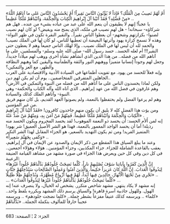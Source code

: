 ------------------------------------------------------------------------

«أَمْ لَهُمْ نَصِيبٌ مِنَ الْمُلْكِ؟ فَإِذاً لا يُؤْتُونَ النَّاسَ نَقِيراً! أَمْ يَحْسُدُونَ النَّاسَ عَلى ما
آتاهُمُ اللَّهُ مِنْ فَضْلِهِ؟ فَقَدْ آتَيْنا آلَ إِبْراهِيمَ الْكِتابَ وَالْحِكْمَةَ، وَآتَيْناهُمْ مُلْكاً
عَظِيماً» ..  
يا عجباً! إنهم لا يطيقون أن ينعم الله على عبد من عباده بشيء من عنده.. فهل
هم شركاؤه- سبحانه! - هل لهم نصيب في ملكه، الذي يمنح منه ويفيض؟ لو كان
لهم نصيب لضنوا- بكزازتهم وشحهم- أن يعطوا الناس نقيراً.. والنقير النقرة
تكون في ظهر النواة- وهذه لا تسمح كزازة يهود وأثرتها البغيضة أن تعطيها
للناس، لو كان لها في الملك نصيب! والحمد لله أن ليس لها في الملك نصيب..
وإلا لهلك الناس جميعاً وهم لا يعطون حتى النقير!!! أم لعله الحسد.. حسد
رسول الله- صلى الله عليه وسلم- والمسلمين، على ما آتاهم الله من فضله.. من
هذا الدين الذي أنشأهم نشأة أخرى ووهب لهم ميلاداً جديداً، وجعل لهم وجوداً
إنسانيا متميزاً ووهبهم النور والثقة والطمأنينة واليقين كما وهبهم النظافة
والطهر، مع العز والتمكين؟  
وإنه فعلاً للحسد من يهود. مع تفويت أطماعها في السيادة الأدبية والاقتصادية
على العرب الجاهلين المتفرقين المتخاصمين.. يوم أن لم يكن لهم دين..  
ولكن لماذا يحسدون الناس على ما آتاهم الله من فضله من النبوة والتمكين في
الأرض؟ وهم غارقون في فضل الله من عهد إبراهيم.. الذي آتاه الله وآله
الكتاب والحكمة- وهي النبوة- وآتاهم الملك كذلك والسيادة.  
وهم لم يرعوا الفضل ولم يحتفظوا بالنعمة، ولم يصونوا العهد القديم، بل كان
منهم فريق من غير المؤمنين.  
ومن يؤت هذا الفضل كله لا يليق أن يكون منهم جاحدون كافرون! «فَقَدْ آتَيْنا آلَ
إِبْراهِيمَ الْكِتابَ وَالْحِكْمَةَ وَآتَيْناهُمْ مُلْكاً عَظِيماً. فَمِنْهُمْ مَنْ آمَنَ بِهِ، وَمِنْهُمْ مَنْ صَدَّ
عَنْهُ» .  
إنه لمن أَلأم الحسد: أن يحسد ذو النعمة الموهوب! لقد يحسد المحروم ويكون
الحسد منه رذيلة! أما أن يحسد الواجد المغمور بالنعمة، فهذا هو الشر الأصيل
العميق! شر يهود! المتميز الفريد! ومن ثم يكون التهديد بالسعير، هو الجزاء
المقابل لهذا الشر النكير:  
«وَكَفى بِجَهَنَّمَ سَعِيراً» ..  
وعند ما يبلغ السياق هذا المقطع من ذكر الإيمان والصدود عن الإيمان في آل
إبراهيم، يعقب بالقاعدة الشاملة للجزاء. جزاء المكذبين، وجزاء المؤمنين..
هؤلاء وهؤلاء أجمعين.. في كل دين وفي كل حين ويعرض هذا الجزاء في صورة مشهد
من مشاهد القيامة العنيفة الرعيبة:  
«إِنَّ الَّذِينَ كَفَرُوا بِآياتِنا سَوْفَ نُصْلِيهِمْ ناراً، كُلَّما نَضِجَتْ جُلُودُهُمْ بَدَّلْناهُمْ جُلُوداً
غَيْرَها لِيَذُوقُوا الْعَذابَ. إِنَّ اللَّهَ كانَ عَزِيزاً حَكِيماً. وَالَّذِينَ آمَنُوا وَعَمِلُوا
الصَّالِحاتِ سَنُدْخِلُهُمْ جَنَّاتٍ تَجْرِي مِنْ تَحْتِهَا الْأَنْهارُ، خالِدِينَ فِيها أَبَداً، لَهُمْ فِيها
أَزْواجٌ مُطَهَّرَةٌ، وَنُدْخِلُهُمْ ظِلًّا ظَلِيلًا» ..  
... «كُلَّما نَضِجَتْ جُلُودُهُمْ بَدَّلْناهُمْ جُلُوداً غَيْرَها لِيَذُوقُوا الْعَذابَ» ...  
إنه مشهد لا يكاد ينتهي. مشهد شاخص متكرر. يشخص له الخيال، ولا ينصرف عنه!
إنه الهول. وللهول جاذبية آسرة قاهرة! والسياق يرسم ذلك المشهد ويكرره بلفظ
واحد.. «كلما» .. ويرسمه كذلك عنيفاً مفزعاً بشطر جملة.. «كلما نضجت جلودهم»
.. ويرسمه عجيباً خارقاً للمألوف بتكملة الجملة.. «بَدَّلْناهُمْ

------------------------------------------------------------------------

الجزء: 2 ¦ الصفحة: 683
